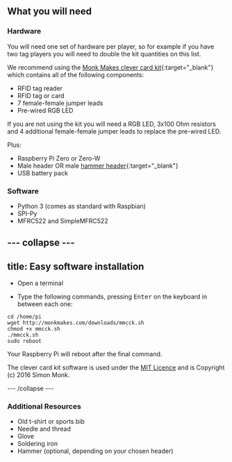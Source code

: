 ## What you will need

### Hardware

You will need one set of hardware per player, so for example if you have two tag players you will need to double the kit quantities on this list.

We recommend using the [Monk Makes clever card kit](https://www.monkmakes.com/cck/){:target="_blank"} which contains all of the following components:

+ RFID tag reader
+ RFID tag or card
+ 7 female-female jumper leads
+ Pre-wired RGB LED

If you are not using the kit you will need a RGB LED, 3x100 Ohm resistors and 4 additional female-female jumper leads to replace the pre-wired LED.

Plus:

+ Raspberry Pi Zero or Zero-W
+ Male header OR male [hammer header](https://shop.pimoroni.com/products/gpio-hammer-header){:target="_blank"}
+ USB battery pack

### Software

+ Python 3 (comes as standard with Raspbian)
+ SPI-Py
+ MFRC522 and SimpleMFRC522

--- collapse ---
---
title: Easy software installation
---

+ Open a terminal

+ Type the following commands, pressing <kbd>Enter</kbd> on the keyboard in between each one:

```
cd /home/pi
wget http://monkmakes.com/downloads/mmcck.sh
chmod +x mmcck.sh
./mmcck.sh
sudo reboot
```

Your Raspberry Pi will reboot after the final command.

The clever card kit software is used under the [MIT Licence](https://github.com/raspberrypilearning/pi-tag) and is Copyright (c) 2016 Simon Monk.

--- /collapse ---

### Additional Resources

+ Old t-shirt or sports bib
+ Needle and thread
+ Glove
+ Soldering iron
+ Hammer (optional, depending on your chosen header)

